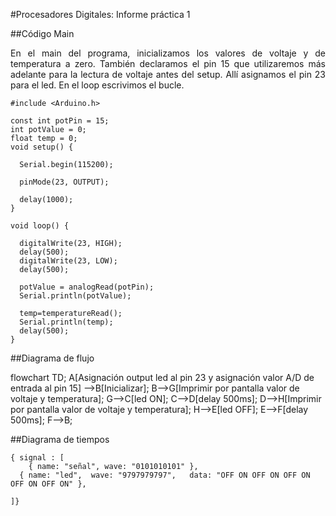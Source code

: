 #Procesadores Digitales: Informe práctica 1

##Código Main
<div align="justify">
En el main del programa, inicializamos los valores de voltaje y de temperatura a zero. También declaramos el pin 15 que utilizaremos más adelante para la lectura de voltaje antes del setup. Allí asignamos el pin 23 para el led. En el loop escrivimos el bucle.
</div>

````
#include <Arduino.h>

const int potPin = 15;
int potValue = 0;
float temp = 0;
void setup() {

  Serial.begin(115200);

  pinMode(23, OUTPUT);

  delay(1000);
}

void loop() {

  digitalWrite(23, HIGH);  
  delay(500);                  
  digitalWrite(23, LOW);  
  delay(500);

  potValue = analogRead(potPin);
  Serial.println(potValue);
  
  temp=temperatureRead();
  Serial.println(temp);
  delay(500);
}
````
##Diagrama de flujo

<div class="mermaid">
flowchart TD;
    A[Asignación output led al pin 23 y asignación valor A/D de entrada al pin 15] -->B[Inicializar];    
    B-->G[Imprimir por pantalla valor de voltaje y temperatura];
    G-->C[led ON];
    C-->D[delay 500ms];
    D-->H[Imprimir por pantalla valor de voltaje y temperatura];
    H-->E[led OFF];
    E-->F[delay 500ms];
    F-->B;
</div>

##Diagrama de tiempos


```wavedrom
{ signal : [
    { name: "señal", wave: "0101010101" },
  { name: "led",  wave: "9797979797",   data: "OFF ON OFF ON OFF ON OFF ON OFF ON" },

]}
